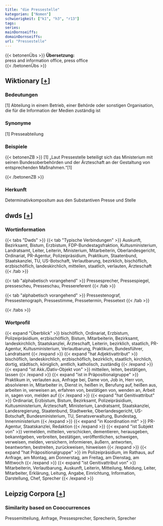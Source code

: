 ```yaml
---
title: "die Pressestelle"
kategorien: ["Nomen"]
schwierigkeit: ["k1", "h3", "r13"]
tags:
series:
mainDornseiffs:
domainDornseiffs:
url: "Pressestelle"
---
```


{{< betonenÜbs >}}
**Übersetzung:**  
press and information office, press office  
{{< /betonenÜbs >}}

## Wiktionary [[+](https://de.wiktionary.org/wiki/Pressestelle)]

### Bedeutungen
[1] Abteilung in einem Betrieb, einer Behörde oder sonstigen Organisation, die für die Information der Medien zuständig ist  

### Synonyme
[1] Presseabteilung  

### Beispiele
{{< betonenZB >}}
[1] „Laut Pressestelle beteiligt sich das Ministerium mit seinen Bundesoberbehörden und der Ärzteschaft an der Gestaltung von entsprechenden Maßnahmen.“[1]  

{{< /betonenZB >}}
### Herkunft
Determinativkompositum aus den Substantiven Presse und Stelle  



## dwds [[+](https://www.dwds.de/wb/Pressestelle)]

### Wortinformation
{{< tabs "Dwds" >}}
{{< tab "Typische Verbindungen" >}}
Auskunft, Bezirksamt, Bistum, Erzbistum, FDP-Bundestagsfraktion, Kultusministerium, Landratsamt, Leiter, Leiterin, Ministerium, Mitarbeiterin, Oberlandesgericht, Ordinariat, PR-Agentur, Polizeipräsidium, Praktikum, Staatenbund, Staatskanzlei, TU, US-Botschaft, Verlautbarung, bezirklich, bischöflich, erzbischöflich, landeskirchlich, mitteilen, staatlich, verlauten, Ärzteschaft
{{< /tab >}}

{{< tab "alphabetisch vorangehend" >}}
Pressesprecher, Pressespiegel, pressescheu, Presseschau, Pressereferent
{{< /tab >}}

{{< tab "alphabetisch vorangehend" >}}
Pressestenograf, Pressestenograph, Pressestimme, Pressetermin, Pressetext
{{< /tab >}}

{{< /tabs >}}

### Wortprofil
{{< expand "Überblick" >}} bischöflich, Ordinariat, Erzbistum, Polizeipräsidium, erzbischöflich, Bistum, Mitarbeiterin, Bezirksamt, landeskirchlich, Staatskanzlei, Ärzteschaft, Leiterin, bezirklich, staatlich, PR-Agentur, Kultusministerium, Verlautbarung, Praktikum, Bundesführer, Landratsamt {{< /expand >}}
{{< expand "hat Adjektivattribut" >}} bischöflich, landeskirchlich, erzbischöflich, bezirklich, staatlich, kirchlich, dortig, städtisch, königlich, amtlich, katholisch, zuständig {{< /expand >}}
{{< expand "ist Akk./Dativ-Objekt von" >}} mitteilen, leiten, bestätigen, lassen {{< /expand >}}
{{< expand "ist in Präpositionalgruppe" >}} Praktikum in, verlauten aus, Anfrage bei, Dame von, Job in, Herr von, absolvieren in, Mitarbeiter in, Dienst in, heißen in, Berufung auf, heißen aus, arbeiten in, verweisen an, erfahren von, bestätigen von, wenden an, Arbeit in, sagen von, melden auf {{< /expand >}}
{{< expand "hat Genitivattribut" >}} Ordinariat, Erzbistum, Bistum, Bezirksamt, Polizeipräsidium, Kultusministerium, Ärzteschaft, Ministerium, Landratsamt, Staatskanzlei, Landesregierung, Staatenbund, Stadtwerke, Oberlandesgericht, US-Botschaft, Bundesministerium, TU, Senatsverwaltung, Bundestag, Innenministerium {{< /expand >}}
{{< expand "in Koordination mit" >}} PR-Agentur, Staatskanzlei, Redaktion {{< /expand >}}
{{< expand "ist Subjekt von" >}} vermelden, mitteilen, verschicken, dementieren, herausgeben, bekanntgeben, verbreiten, bestätigen, veröffentlichen, schweigen, verweisen, melden, versichern, informieren, äußern, antworten, beantworten, bestreiten, zurückweisen, hinweisen {{< /expand >}}
{{< expand "hat Präpositionalgruppe" >}} im Polizeipräsidium, im Rathaus, auf Anfrage, am Montag, am Donnerstag, am Freitag, am Dienstag, am Mittwoch {{< /expand >}}
{{< expand "ist Genitivattribut von" >}} Mitarbeiterin, Verlautbarung, Auskunft, Leiterin, Mitteilung, Meldung, Leiter, Mitarbeiter, Erklärung, Leitung, Angabe, Einrichtung, Information, Darstellung, Chef, Sprecher {{< /expand >}}

## Leipzig Corpora [[+](https://corpora.uni-leipzig.de/en/res?word=Pressestelle&corpusId=deu_newscrawl-public_2018)]


### Similarity based on Cooccurrences
Pressemitteilung, Anfrage, Pressesprecher, Sprecherin, Sprecher

